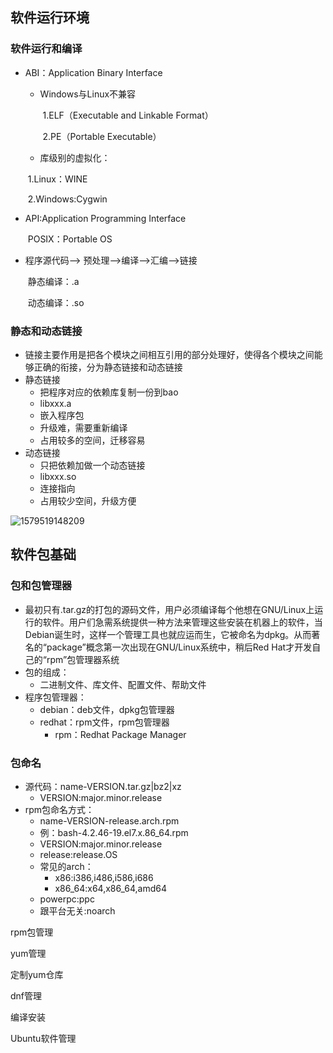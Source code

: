 ## 软件运行环境

### 软件运行和编译

+ ABI：Application Binary Interface 

  + Windows与Linux不兼容

    ​	1.ELF（Executable and Linkable Format）

    ​	2.PE（Portable Executable）

  + 库级别的虚拟化：

  ​		  1.Linux：WINE

  ​		  2.Windows:Cygwin

+ API:Application Programming Interface

  ​	POSIX：Portable OS

+ 程序源代码--> 预处理-->编译-->汇编-->链接

  ​	静态编译：.a

  ​	动态编译：.so

### 静态和动态链接

+ 链接主要作用是把各个模块之间相互引用的部分处理好，使得各个模块之间能够正确的衔接，分为静态链接和动态链接
+ 静态链接
  + 把程序对应的依赖库复制一份到bao
  + libxxx.a
  + 嵌入程序包
  + 升级难，需要重新编译
  + 占用较多的空间，迁移容易
+ 动态链接
  + 只把依赖加做一个动态链接
  + libxxx.so
  + 连接指向
  + 占用较少空间，升级方便

![1579519148209](C:\Users\msi\AppData\Roaming\Typora\typora-user-images\1579519148209.png)

## 软件包基础

### 包和包管理器

+ 最初只有.tar.gz的打包的源码文件，用户必须编译每个他想在GNU/Linux上运行的软件。用户们急需系统提供一种方法来管理这些安装在机器上的软件，当Debian诞生时，这样一个管理工具也就应运而生，它被命名为dpkg。从而著名的“package”概念第一次出现在GNU/Linux系统中，稍后Red Hat才开发自己的“rpm”包管理器系统
+ 包的组成：
  + 二进制文件、库文件、配置文件、帮助文件
+ 程序包管理器：
  + debian：deb文件，dpkg包管理器
  + redhat：rpm文件，rpm包管理器
    + rpm：Redhat Package Manager

### 包命名

+ 源代码：name-VERSION.tar.gz|bz2|xz
  + VERSION:major.minor.release
+ rpm包命名方式：
  + name-VERSION-release.arch.rpm
  + 例：bash-4.2.46-19.el7.x.86_64.rpm
  + VERSION:major.minor.release
  + release:release.OS
  + 常见的arch：
    + x86:i386,i486,i586,i686
    + x86_64:x64,x86_64,amd64
  + powerpc:ppc
  + 跟平台无关:noarch

rpm包管理

yum管理

定制yum仓库

dnf管理

编译安装

Ubuntu软件管理
